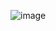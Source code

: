 ![image](https://github.com/vladboj/java-assignments/assets/67463644/5e83758c-9fa1-46a5-baf2-e77478d8cc08)
